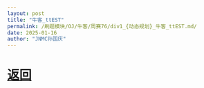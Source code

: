 ```yaml
---
layout: post
title: "牛客_ttEST"
permalink: /刷题模块/OJ/牛客/周赛76/div1_{动态规划}_牛客_ttEST.md/
date: 2025-01-16
author: "JNMC孙国庆"
---
```


# [返回](https://aliceauto.github.io/%E5%88%B7%E9%A2%98%E6%A8%A1%E5%9D%97/OJ/)
